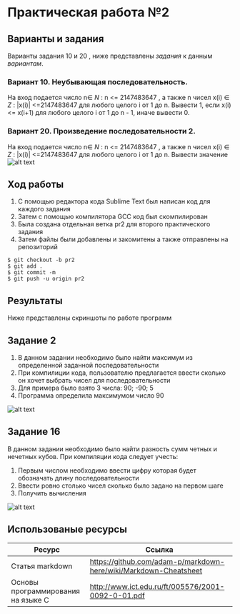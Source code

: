 # Практическая работа №2
## **Варианты и задания**

Варианты задания 10 и 20 , ниже представлены _задания_ к данным *вариантам*.

### **Вариант 10. Неубывающая последовательность.** 

 На вход подается число n∈ _N_ : n <= 2147483647 , а также n чисел x(i) ∈ _Z_ : |x(i)| <=2147483647 для любого целого i от 1 до n. Вывести 1, если x(i) <= x(i+1) для любого целого i от 1 до n - 1, иначе вывести 0.

### **Вариант 20. Произведение последовательности 2.** 

  На вход подается число n∈ _N_ : n <= 2147483647 , а также n 
чисел x(i) ∈ _Z_ : |x(i)| <=2147483647 для любого целого i от 1 до n. Вывести значение  ![alt text](https://pp.userapi.com/c848520/v848520645/13eb84/1CPQFFAf21Y.jpg)

## Ход работы
1. С помощью редактора кода Sublime Text был написан код для каждого задания
2. Затем с помощью компилятора GCC код был скомпилирован
3. Была создана отдельная ветка pr2 для второго практического задания
4. Затем файлы были добавлены и закомитены а также отправлены на репозиторий
```
$ git checkout -b pr2
$ git add .
$ git commit -m
$ git push -u origin pr2
```
## Результаты
Ниже представлены скриншоты по работе программ

## Задание 2

1. В данном задании необходимо было найти максимум из определенной заданной последовательности
2. При компилиции кода, пользователю предлагается ввести сколько он хочет выбрать чисел для последовательности
3. Для примера было взято 3 числа: 90; -90; 5
4. Программа определила максимумом число 90

![alt text](https://pp.userapi.com/c856128/v856128982/71277/Yq8c2tmmhTc.jpg)

## Задание 16

В данном задании необходимо было найти разность сумм четных и нечетных кубов.
При компиляции кода следует учесть:
1. Первым числом необходимо ввести цифру которая будет обозначать длину последовательности
2. Ввести ровно столько чисел сколько было задано на первом шаге
3. Получить вычисления 

![alt text](https://pp.userapi.com/c856128/v856128982/7127e/_vxQJCDeKKw.jpg)

## Использованые ресурсы

| Ресурс          | Ссылка                                                           |
| ------------    | -----------------------------------------------------------------|
| Статья markdown | https://github.com/adam-p/markdown-here/wiki/Markdown-Cheatsheet |
| Основы программирования на языке С         | http://www.ict.edu.ru/ft/005576/2001-0092-0-01.pdf               |
